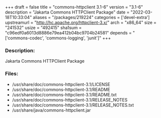 +++
draft = false
title = "commons-httpclient 3.1-6"
version = "3.1-6"
description = "Jakarta Commons HTTPClient Package"
date = "2022-03-18T10:33:04"
aliases = "/packages/219224"
categories = ['devel-extra']
upstreamurl = "http://hc.apache.org/httpclient-3.x/"
arch = "x86_64"
size = "241532"
usize = "492415"
sha1sum = "c96edf0a6013d8886e79ea412b04bc9704b24581"
depends = "['commons-codec', 'commons-logging', 'junit']"
+++
### Description: 
Jakarta Commons HTTPClient Package

### Files: 
* /usr/share/doc/commons-httpclient-3.1/LICENSE
* /usr/share/doc/commons-httpclient-3.1/README
* /usr/share/doc/commons-httpclient-3.1/README.txt
* /usr/share/doc/commons-httpclient-3.1/RELEASE_NOTES
* /usr/share/doc/commons-httpclient-3.1/RELEASE_NOTES.txt
* /usr/share/java/commons-httpclient.jar
